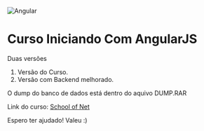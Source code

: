 
![Angular](https://angularjs.org/img/AngularJS-large.png)

# Curso Iniciando Com AngularJS 

Duas versões

1. Versão do Curso.
2. Versão com Backend melhorado.

O dump do banco de dados está dentro do aquivo DUMP.RAR

Link do curso:
[School of Net](https://www.schoolofnet.com/courses/angularjs-iniciando)

Espero ter ajudado! Valeu :)
